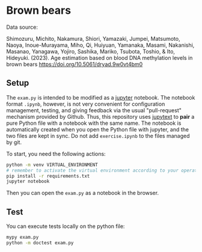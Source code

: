 # Brown bears

Data source:

Shimozuru, Michito, Nakamura, Shiori, Yamazaki, Jumpei, Matsumoto, Naoya, Inoue-Murayama, Miho, Qi, Huiyuan, Yamanaka, Masami, Nakanishi, Masanao, Yanagawa, Yojiro, Sashika, Mariko, Tsubota, Toshio, & Ito, Hideyuki. (2023). Age estimation based on blood DNA methylation levels in brown bears  https://doi.org/10.5061/dryad.9w0vt4bm0


## Setup

The `exam.py` is intended to be modified as a
[jupyter](https://jupyter.org/) notebook. The notebook format `.ipynb`, however,
is not very convenient for configuration management, testing, and giving
feedback via the usual "pull-request" mechanism provided by Github. Thus, this
repository uses
[jupytext](https://jupytext.readthedocs.io/en/latest/install.html) to **pair** a
pure Python file with a notebook with the same name. The notebook is
automatically created when you open the Python file with jupyter, and the two
files are kept in sync. Do not add `exercise.ipynb` to the files managed by git.

To start, you need the following actions:

```sh
python -m venv VIRTUAL_ENVIRONMENT
# remember to activate the virtual environment according to your operating system rules
pip install -r requirements.txt
jupyter notebook
```

Then you can open the `exam.py` as a notebook in the browser.


## Test

You can execute tests locally on the python file:


```sh
mypy exam.py
python -m doctest exam.py
```
